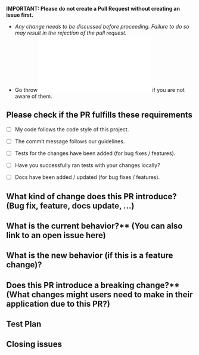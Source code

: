 **IMPORTANT: Please do not create a Pull Request without creating an issue first.**
- *Any change needs to be discussed before proceeding. Failure to do so may result in the rejection of the pull request.*
- Go throw ![Pull request guidelines](./pull-request-guidelines.md) if you are not aware of them.

## Please check if the PR fulfills these requirements
- [ ] My code follows the code style of this project.
- [ ] The commit message follows our guidelines.
- [ ] Tests for the changes have been added (for bug fixes / features).
- [ ] Have you successfully ran tests with your changes locally?
- [ ] Docs have been added / updated (for bug fixes / features).


## What kind of change does this PR introduce? (Bug fix, feature, docs update, ...)
<!-- Detailed information about this PR -->
<!-- Example: When "Adding a function to do X", explain why it is necessary to have a way to do X. -->


## What is the current behavior?** (You can also link to an open issue here)
<!-- Detailed information on current behaviour -->
<!-- You can skip this if you're fixing a typo or adding an app to the Showcase. -->


## What is the new behavior (if this is a feature change)?
<!-- Detailed information on new behaviour -->
<!-- You can skip this if you're fixing a typo or adding an app to the Showcase. -->



## Does this PR introduce a breaking change?** (What changes might users need to make in their application due to this PR?)
<!-- What adaption need to be done by user if any? -->
<!-- You can skip this if you're fixing a typo or adding an app to the Showcase. -->


## Test Plan
<!-- How to test this PR? Setup information/ testing steps -->


## Closing issues
<!-- Put closes #XXXX in your comment to auto-close the issue that your PR fixes (if such). -->

